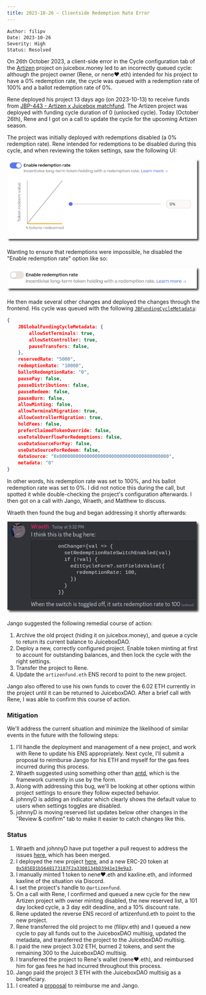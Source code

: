 ```yaml
---
title: 2023-10-26 – Clientside Redemption Rate Error
---
```


```
Author: filipv
Date: 2023-10-26
Severity: High
Status: Resolved
```

On 26th October 2023, a client-side error in the Cycle configuration tab of the [Artizen](https://juicebox.money/@artizenfund) project on juicebox.money led to an incorrectly queued cycle: although the project owner (Rene, or nene❤.eth) intended for his project to have a 0% redemption rate, the cycle was queued with a redemption rate of 100% and a ballot redemption rate of 0%.

Rene deployed his project 13 days ago (on 2023-10-13) to receive funds from [JBP-443 - Artizen x Juicebox matchfund](https://snapshot.org/#/jbdao.eth/proposal/0xf51ac8f75966c2daa1dcda3291536a3695de5ae374457d633e7ac0d14cd123a2). The Artizen project was deployed with funding cycle duration of 0 (unlocked cycle). Today (October 26th), Rene and I got on a call to update the cycle for the upcoming Artizen season.

The project was initially deployed with redemptions disabled (a 0% redemption rate). Rene intended for redemptions to be disabled during this cycle, and when reviewing the token settings, saw the following UI:

![](1.png)

Wanting to ensure that redemptions were impossible, he disabled the "Enable redemption rate" option like so:

![](2.png)

He then made several other changes and deployed the changes through the frontend. His cycle was queued with the following [`JBFundingCycleMetadata`](/dev/api/data-structures/jbfundingcyclemetadata/):

```json
{
    JBGlobalFundingCycleMetadata: {
        allowSetTerminals: true,
        allowSetController: true,
        pauseTransfers: false,
    },
    reservedRate: "5000",
    redemptionRate: "10000",
    ballotRedemptionRate: "0",
    pausePay: false,
    pauseDistributions: false,
    pauseRedeem: false,
    pauseBurn: false,
    allowMinting: false,
    allowTerminalMigration: true,
    allowControllerMigration: true,
    holdFees: false,
    preferClaimedTokenOverride: false,
    useTotalOverflowForRedemptions: false,
    useDataSourceForPay: false,
    useDataSourceForRedeem: false,
    dataSource: "0x0000000000000000000000000000000000000000",
    metadata: "0"
}
```

In other words, his redemption rate was set to 100%, and his ballot redemption rate was set to 0%. I did not notice this during the call, but spotted it while double-checking the project's configuration afterwards. I then got on a call with Jango, Wraeth, and Matthew to discuss.

Wraeth then found the bug and began addressing it shortly afterwards:

![](3.png)

Jango suggested the following remedial course of action:

1. Archive the old project (hiding it on juicebox.money), and queue a cycle to return its current balance to JuiceboxDAO.
2. Deploy a new, correctly configured project. Enable token minting at first to account for outstanding balances, and then lock the cycle with the right settings.
3. Transfer the project to Rene.
4. Update the `artizenfund.eth` ENS record to point to the new project.

Jango also offered to use his own funds to cover the 6.02 ETH currently in the project until it can be returned to JuiceboxDAO. After a brief call with Rene, I was able to confirm this course of action.

### Mitigation

We'll address the current situation and minimize the likelihood of similar events in the future with the following steps:

1. I'll handle the deployment and management of a new project, and work with Rene to update his ENS appropriately. Next cycle, I'll submit a proposal to reimburse Jango for his ETH and myself for the gas fees incurred during this process.
2. Wraeth suggested using something other than [antd](https://ant.design/), which is the framework currently in use by the form.
3. Along with addressing this bug, we'll be looking at other options within project settings to ensure they follow expected behavior.
4. johnnyD is adding an indicator which clearly shows the default value to users when settings toggles are disabled.
5. johnnyD is moving reserved list updates below other changes in the "Review & confirm" tab to make it easier to catch changes like this.

### Status

1. Wraeth and johnnyD have put together a pull request to address the issues [here](https://github.com/jbx-protocol/juice-interface/pull/4107), which has been merged.
2. I deployed the new project [here](https://juicebox.money/v2/p/587), and a new ERC-20 token at [`0x585ED1b5648173187F2a3308134bD3941e19e9a3`](https://etherscan.io/token/0x585ED1b5648173187F2a3308134bD3941e19e9a3).
3. I manually minted 1 token to nene❤.eth and kaxline.eth, and informed kaxline of the situation via Discord.
4. I set the project's handle to `@artizenfund`.
5. On a call with Rene, I confirmed and queued a new cycle for the new Artizen project with owner minting disabled, the new reserved list, a 101 day locked cycle, a 3 day edit deadline, and a 10% discount rate.
6. Rene updated the reverse ENS record of artizenfund.eth to point to the new project.
7. Rene transferred the old project to me (filipv.eth) and I queued a new cycle to pay all funds out to the JuiceboxDAO multisig, updated the metadata, and transferred the project to the JuiceboxDAO multisig.
8. I paid the new project 3.02 ETH, burned 2 tokens, and sent the remaining 300 to the JuiceboxDAO multisig.
9. I transferred the project to Rene's wallet (nene❤.eth), and reimbursed him for gas fees he had incurred throughout this process.
10. Jango paid the project 3 ETH with the JuiceboxDAO multisig as a beneficiary.
11. I created a [proposal](https://www.jbdao.org/s/juicebox/449) to reimburse me and Jango.
